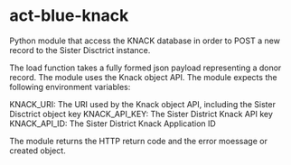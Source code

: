 # act-blue-knack
Python module that access the KNACK database in order to POST a new record to the Sister Disctrict instance.

The load function takes a fully formed json payload representing a donor record.  The module uses the Knack object API.  The module expects the following environment variables:

KNACK_URI: The URI used by the Knack object API, including the Sister Disctrict object key
KNACK_API_KEY: The Sister District Knack API key
KNACK_API_ID: The Sister District Knack Application ID

The module returns the HTTP return code and the error moessage or created object.
